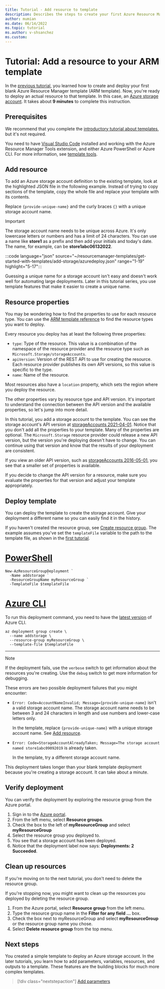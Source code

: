```yaml
---
title: Tutorial - Add resource to template
description: Describes the steps to create your first Azure Resource Manager template (ARM template). You learn about the template file syntax and how to deploy a storage account.
author: mumian
ms.date: 06/14/2022
ms.topic: tutorial
ms.author: v-shsanchez
ms.custom:
---
```


# Tutorial: Add a resource to your ARM template

In the [previous tutorial](template-tutorial-create-first-template.md), you learned how to create and deploy your first blank Azure Resource Manager template (ARM template). Now, you're ready to deploy an actual resource to that template. In this case, an [Azure storage account](../../storage/common/storage-account-create.md). It takes about **9 minutes** to complete this instruction.

## Prerequisites

We recommend that you complete the [introductory tutorial about templates](template-tutorial-create-first-template.md), but it's not required.

You need to have [Visual Studio Code](https://code.visualstudio.com/) installed and working with the Azure Resource Manager Tools extension, and either Azure PowerShell or Azure CLI. For more information, see [template tools](template-tutorial-create-first-template.md#get-tools).

## Add resource

To add an Azure storage account definition to the existing template, look at the highlighted JSON file in the following example. Instead of trying to copy sections of the template, copy the whole file and replace your template with its contents.

Replace `{provide-unique-name}` and the curly braces `{}` with a unique storage account name.

> [!IMPORTANT]
> The storage account name needs to be unique across Azure. It's only lowercase letters or numbers and has a limit of 24 characters. You can use a name like **store1** as a prefix and then add your initials and today's date. The name, for example, can be **store1abc06132022**.

:::code language="json" source="~/resourcemanager-templates/get-started-with-templates/add-storage/azuredeploy.json" range="1-19" highlight="5-17":::

Guessing a unique name for a storage account isn't easy and doesn't work well for automating large deployments. Later in this tutorial series, you use template features that make it easier to create a unique name.

## Resource properties

You may be wondering how to find the properties to use for each resource type. You can use the [ARM template reference](/azure/templates/) to find the resource types you want to deploy.

Every resource you deploy has at least the following three properties:

- `type`: Type of the resource. This value is a combination of the namespace of the resource provider and the resource type such as `Microsoft.Storage/storageAccounts`.
- `apiVersion`: Version of the REST API to use for creating the resource. Each resource provider publishes its own API versions, so this value is specific to the type.
- `name`: Name of the resource.

Most resources also have a `location` property, which sets the region where you deploy the resource.

The other properties vary by resource type and API version. It's important to understand the connection between the API version and the available properties, so let's jump into more detail.

In this tutorial, you add a storage account to the template. You can see the storage account's API version at [storageAccounts 2021-04-01](/azure/templates/microsoft.storage/2021-04-01/storageaccounts). Notice that you don't add all the properties to your template. Many of the properties are optional. The `Microsoft.Storage` resource provider could release a new API version, but the version you're deploying doesn't have to change. You can continue using that version and know that the results of your deployment are consistent.

If you view an older API version, such as [storageAccounts 2016-05-01](/azure/templates/microsoft.storage/2016-05-01/storageaccounts), you see that a smaller set of properties is available.

If you decide to change the API version for a resource, make sure you evaluate the properties for that version and adjust your template appropriately.

## Deploy template

You can deploy the template to create the storage account. Give your deployment a different name so you can easily find it in the history.

If you haven't created the resource group, see [Create resource group](template-tutorial-create-first-template.md#create-resource-group). The example assumes you've set the `templateFile` variable to the path to the template file, as shown in the [first tutorial](template-tutorial-create-first-template.md#deploy-template).

# [PowerShell](#tab/azure-powershell)

```azurepowershell
New-AzResourceGroupDeployment `
  -Name addstorage `
  -ResourceGroupName myResourceGroup `
  -TemplateFile $templateFile
```

# [Azure CLI](#tab/azure-cli)

To run this deployment command, you need to have the [latest version](/cli/azure/install-azure-cli) of Azure CLI.

```azurecli
az deployment group create \
  --name addstorage \
  --resource-group myResourceGroup \
  --template-file $templateFile
```

---

> [!NOTE]
> If the deployment fails, use the `verbose` switch to get information about the resources you're creating. Use the `debug` switch to get more information for debugging.

These errors are two possible deployment failures that you might encounter:

- `Error: Code=AccountNameInvalid; Message={provide-unique-name}` isn't a valid storage account name. The storage account name needs to be between 3 and 24 characters in length and use numbers and lower-case letters only.

    In the template, replace `{provide-unique-name}` with a unique storage account name. See [Add resource](#add-resource).

- `Error: Code=StorageAccountAlreadyTaken; Message=The storage account named store1abc09092019` is already taken.

    In the template, try a different storage account name.

This deployment takes longer than your blank template deployment because you're creating a storage account. It can take about a minute.

## Verify deployment

You can verify the deployment by exploring the resource group from the Azure portal.

1. Sign in to the [Azure portal](https://portal.azure.com).
1. From the left menu, select **Resource groups**.
1. Check the box to the left of **myResourceGroup** and select **myResourceGroup**
1. Select the resource group you deployed to.
1. You see that a storage account has been deployed.
1. Notice that the deployment label now says: **Deployments: 2 Succeeded**.

## Clean up resources

If you're moving on to the next tutorial, you don't need to delete the resource group.

If you're stopping now, you might want to clean up the resources you deployed by deleting the resource group.

1. From the Azure portal, select **Resource group** from the left menu.
2. Type the resource group name in the **Filter for any field ...** box.
3. Check the box next to myResourceGroup and select **myResourceGroup** or the resource group name you chose.
4. Select **Delete resource group** from the top menu.

## Next steps

You created a simple template to deploy an Azure storage account. In the later tutorials, you learn how to add parameters, variables, resources, and outputs to a template. These features are the building blocks for much more complex templates.

> [!div class="nextstepaction"]
> [Add parameters](template-tutorial-add-parameters.md)
